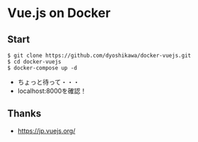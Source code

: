 # Vue.js on Docker

## Start

~~~
$ git clone https://github.com/dyoshikawa/docker-vuejs.git
$ cd docker-vuejs
$ docker-compose up -d
~~~

- ちょっと待って・・・
- localhost:8000を確認！

## Thanks

- https://jp.vuejs.org/